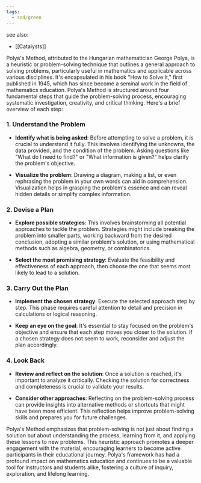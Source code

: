 ```yaml
---
tags:
  - sod/green
---
```

see also:
- [[Catalysts]]

Polya's Method, attributed to the Hungarian mathematician George Polya, is a heuristic or problem-solving technique that outlines a general approach to solving problems, particularly useful in mathematics and applicable across various disciplines. It's encapsulated in his book "How to Solve It," first published in 1945, which has since become a seminal work in the field of mathematics education. Polya's Method is structured around four fundamental steps that guide the problem-solving process, encouraging systematic investigation, creativity, and critical thinking. Here's a brief overview of each step:

### 1. **Understand the Problem**

- **Identify what is being asked**: Before attempting to solve a problem, it is crucial to understand it fully. This involves identifying the unknowns, the data provided, and the condition of the problem. Asking questions like "What do I need to find?" or "What information is given?" helps clarify the problem's objective.

- **Visualize the problem**: Drawing a diagram, making a list, or even rephrasing the problem in your own words can aid in comprehension. Visualization helps in grasping the problem's essence and can reveal hidden details or simplify complex information.

### 2. **Devise a Plan**

- **Explore possible strategies**: This involves brainstorming all potential approaches to tackle the problem. Strategies might include breaking the problem into smaller parts, working backward from the desired conclusion, adopting a similar problem's solution, or using mathematical methods such as algebra, geometry, or combinatorics.

- **Select the most promising strategy**: Evaluate the feasibility and effectiveness of each approach, then choose the one that seems most likely to lead to a solution.

### 3. **Carry Out the Plan**

- **Implement the chosen strategy**: Execute the selected approach step by step. This phase requires careful attention to detail and precision in calculations or logical reasoning.

- **Keep an eye on the goal**: It's essential to stay focused on the problem's objective and ensure that each step moves you closer to the solution. If a chosen strategy does not seem to work, reconsider and adjust the plan accordingly.

### 4. **Look Back**

- **Review and reflect on the solution**: Once a solution is reached, it's important to analyze it critically. Checking the solution for correctness and completeness is crucial to validate your results.

- **Consider other approaches**: Reflecting on the problem-solving process can provide insights into alternative methods or shortcuts that might have been more efficient. This reflection helps improve problem-solving skills and prepares you for future challenges.

Polya's Method emphasizes that problem-solving is not just about finding a solution but about understanding the process, learning from it, and applying these lessons to new problems. This heuristic approach promotes a deeper engagement with the material, encouraging learners to become active participants in their educational journey. Polya's framework has had a profound impact on mathematics education and continues to be a valuable tool for instructors and students alike, fostering a culture of inquiry, exploration, and lifelong learning.